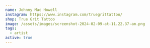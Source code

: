 ```yaml
---
name: Johnny Mac Howell
instagram: https://www.instagram.com/truegrittattoo/
shop: True Grit Tattoo
image: /assets/images/screenshot-2024-02-09-at-11.22.37-am.png
tags:
  - artist
active: true
---
```

